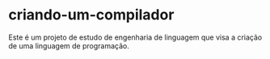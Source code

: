 # criando-um-compilador
Este é um projeto de estudo de engenharia de linguagem que visa a criação de uma linguagem de programação.
